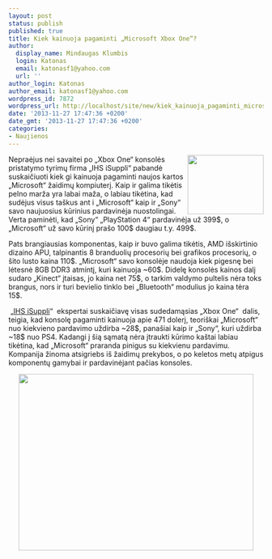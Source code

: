 ```yaml
---
layout: post
status: publish
published: true
title: Kiek kainuoja pagaminti „Microsoft Xbox One“?
author:
  display_name: Mindaugas Klumbis
  login: Katonas
  email: katonasf1@yahoo.com
  url: ''
author_login: Katonas
author_email: katonasf1@yahoo.com
wordpress_id: 7872
wordpress_url: http://localhost/site/new/kiek_kainuoja_pagaminti_microsoft_xbox_one/
date: '2013-11-27 17:47:36 +0200'
date_gmt: '2013-11-27 17:47:36 +0200'
categories:
- Naujienos
---
```

<p>
	<a href="http://technews.lt/userfiles/xboxone_logo.jpg"><img alt="" src="http://technews.lt/userfiles/xbone-kinect-exploded-618x480.png" style="width: 150px; height: 117px; float: right;" /></a>Nepraėjus nei savaitei po &bdquo;Xbox One&ldquo; konsolės pristatymo tyrimų firma &bdquo;IHS iSuppli&ldquo; pabandė suskaičiuoti kiek gi kainuoja pagaminti naujos kartos &bdquo;Microsoft&ldquo; žaidimų kompiuterį. Kaip ir galima tikėtis pelno marža yra labai maža, o labiau tikėtina, kad sudėjus visus ta&scaron;kus ant i &bdquo;Microsoft&ldquo; kaip ir &bdquo;Sony&ldquo; savo naujuosius kūrinius pardavinėja nuostolingai.&nbsp; Verta paminėti, kad &bdquo;Sony&ldquo; &bdquo;PlayStation 4&ldquo; pardavinėja už 399$, o &bdquo;Microsoft&ldquo; už savo kūrinį pra&scaron;o 100$ daugiau t.y. 499$.</p>
<p>
	Pats brangiausias komponentas, kaip ir buvo galima tikėtis, AMD i&scaron;skirtinio dizaino APU, talpinantis 8 branduolių procesorių bei grafikos procesorių, o &scaron;ito lusto kaina 110$. &bdquo;Microsoft&ldquo; savo konsolėje naudoja kiek pigesnę bei lėtesnė 8GB DDR3 atmintį, kuri kainuoja ~60$. Didelę konsolės kainos dalį sudaro &bdquo;Kinect&ldquo; įtaisas, jo kaina net 75$, o tarkim valdymo pultelis nėra toks brangus, nors ir turi bevielio tinklo bei &bdquo;Bluetooth&ldquo; modulius jo kaina tėra 15$.</p>
<p>
	&nbsp;&bdquo;<u><a href="http://www.isuppli.com/Teardowns/News/Pages/Microsoft-Xbox-One-Hardware-Cost-Comes-in-Below-Retail-Price-,-IHS-Teardown-Reveals.aspx">IHS iSuppli</a></u>&ldquo; &nbsp;ekspertai suskaičiavę visas sudedamąsias &bdquo;Xbox One&ldquo; &nbsp;dalis, teigia, kad konsolę pagaminti kainuoja apie 471 dolerį, teori&scaron;kai &bdquo;Microsoft&ldquo; nuo kiekvieno pardavimo uždirba ~28$, pana&scaron;iai kaip ir &bdquo;Sony&ldquo;, kuri uždirba ~18$ nuo PS4. Kadangi į &scaron;ią sąmatą nėra įtraukti kūrimo ka&scaron;tai labiau tikėtina, kad &bdquo;Microsoft&ldquo; praranda pinigus su kiekvienu pardavimu. Kompanija žinoma atsigriebs i&scaron; žaidimų prekybos, o po keletos metų atpigus komponentų gamybai ir pardavinėjant pačias konsoles.&nbsp;</p>
<p style="text-align: center;">
	<a href="http://technews.lt/userfiles/ihs_microsoft_xbox_one_bom.png"><img alt="" src="http://technews.lt/userfiles/ihs_microsoft_xbox_one_bom.png" style="width: 464px; height: 349px;" /></a></p>
